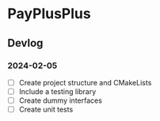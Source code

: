 # PayPlusPlus

## Devlog
### 2024-02-05
- [ ] Create project structure and CMakeLists
- [ ] Include a testing library
- [ ] Create dummy interfaces
- [ ] Create unit tests
